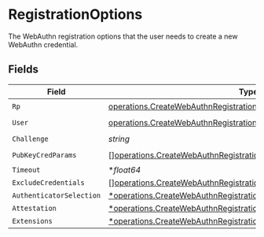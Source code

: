 # RegistrationOptions

The WebAuthn registration options that the user needs to create a new WebAuthn credential.


## Fields

| Field                                                                                                                                                               | Type                                                                                                                                                                | Required                                                                                                                                                            | Description                                                                                                                                                         |
| ------------------------------------------------------------------------------------------------------------------------------------------------------------------- | ------------------------------------------------------------------------------------------------------------------------------------------------------------------- | ------------------------------------------------------------------------------------------------------------------------------------------------------------------- | ------------------------------------------------------------------------------------------------------------------------------------------------------------------- |
| `Rp`                                                                                                                                                                | [operations.CreateWebAuthnRegistrationVerificationRp](../../models/operations/createwebauthnregistrationverificationrp.md)                                          | :heavy_check_mark:                                                                                                                                                  | N/A                                                                                                                                                                 |
| `User`                                                                                                                                                              | [operations.CreateWebAuthnRegistrationVerificationUser](../../models/operations/createwebauthnregistrationverificationuser.md)                                      | :heavy_check_mark:                                                                                                                                                  | N/A                                                                                                                                                                 |
| `Challenge`                                                                                                                                                         | *string*                                                                                                                                                            | :heavy_check_mark:                                                                                                                                                  | N/A                                                                                                                                                                 |
| `PubKeyCredParams`                                                                                                                                                  | [][operations.CreateWebAuthnRegistrationVerificationPubKeyCredParam](../../models/operations/createwebauthnregistrationverificationpubkeycredparam.md)              | :heavy_check_mark:                                                                                                                                                  | N/A                                                                                                                                                                 |
| `Timeout`                                                                                                                                                           | **float64*                                                                                                                                                          | :heavy_minus_sign:                                                                                                                                                  | N/A                                                                                                                                                                 |
| `ExcludeCredentials`                                                                                                                                                | [][operations.CreateWebAuthnRegistrationVerificationExcludeCredential](../../models/operations/createwebauthnregistrationverificationexcludecredential.md)          | :heavy_minus_sign:                                                                                                                                                  | N/A                                                                                                                                                                 |
| `AuthenticatorSelection`                                                                                                                                            | [*operations.CreateWebAuthnRegistrationVerificationAuthenticatorSelection](../../models/operations/createwebauthnregistrationverificationauthenticatorselection.md) | :heavy_minus_sign:                                                                                                                                                  | N/A                                                                                                                                                                 |
| `Attestation`                                                                                                                                                       | [*operations.CreateWebAuthnRegistrationVerificationAttestation](../../models/operations/createwebauthnregistrationverificationattestation.md)                       | :heavy_minus_sign:                                                                                                                                                  | N/A                                                                                                                                                                 |
| `Extensions`                                                                                                                                                        | [*operations.CreateWebAuthnRegistrationVerificationExtensions](../../models/operations/createwebauthnregistrationverificationextensions.md)                         | :heavy_minus_sign:                                                                                                                                                  | N/A                                                                                                                                                                 |